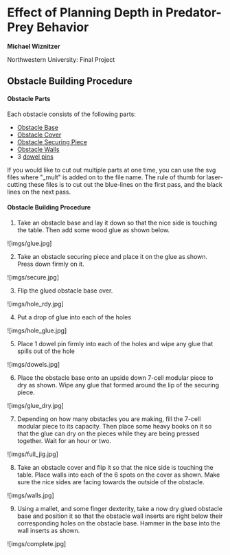 # Effect of Planning Depth in Predator-Prey Behavior
**Michael Wiznitzer**

Northwestern University: Final Project

## Obstacle Building Procedure

#### Obstacle Parts
Each obstacle consists of the following parts:
- [Obstacle Base](full_scale_model_mini/modules/obstacles/svg/obstacle_base.svg)
- [Obstacle Cover](full_scale_model_mini/modules/obstacles/svg/obstacle_cover.svg)
- [Obstacle Securing Piece](full_scale_model_mini/modules/obstacles/svg/obstacle_secure.svg)
- [Obstacle Walls](full_scale_model_mini/modules/obstacles/svg/obstacle_wall.svg)
- 3 [dowel pins](https://www.mcmaster.com/90145a537)

If you would like to cut out multiple parts at one time, you can use the svg files where "\_mult" is added on to the file name. The rule of thumb for laser-cutting these files is to cut out the blue-lines on the first pass, and the black lines on the next pass.


#### Obstacle Building Procedure
1. Take an obstacle base and lay it down so that the nice side is touching the table. Then add some wood glue as shown below.

![imgs/glue.jpg]

2. Take an obstacle securing piece and place it on the glue as shown. Press down firmly on it.

![imgs/secure.jpg]

3. Flip the glued obstacle base over.

![imgs/hole_rdy.jpg]

4. Put a drop of glue into each of the holes

![imgs/hole_glue.jpg]

5. Place 1 dowel pin firmly into each of the holes and wipe any glue that spills out of the hole

![imgs/dowels.jpg]

6. Place the obstacle base onto an upside down 7-cell modular piece to dry as shown. Wipe any glue that formed around the lip of the securing piece.

![imgs/glue_dry.jpg]

7. Depending on how many obstacles you are making, fill the 7-cell modular piece to its capacity. Then place some heavy books on it so that the glue can dry on the pieces while they are being pressed together. Wait for an hour or two.

![imgs/full_jig.jpg]

8. Take an obstacle cover and flip it so that the nice side is touching the table. Place walls into each of the 6 spots on the cover as shown. Make sure the nice sides are facing towards the outside of the obstacle.

![imgs/walls.jpg]

9. Using a mallet, and some finger dexterity, take a now dry glued obstacle base and position it so that the obstacle wall inserts are right below their corresponding holes on the obstacle base. Hammer in the base into the wall inserts as shown.

![imgs/complete.jpg]
